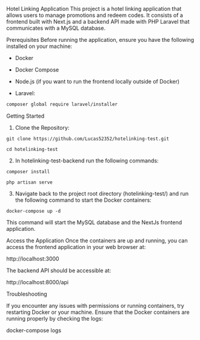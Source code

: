 Hotel Linking Application This project is a hotel linking application that allows users to manage promotions and redeem codes. It consists of a frontend built with Next.js and a backend API made with PHP Laravel that communicates with a MySQL database.

Prerequisites Before running the application, ensure you have the following installed on your machine:

 - Docker 

 - Docker Compose 

 - Node.js (if you want to run the frontend locally outside of Docker) 

 - Laravel:
```bash
composer global require laravel/installer
```


Getting Started

1. Clone the Repository:

```git clone https://github.com/Lucas52352/hotelinking-test.git```

```cd hotelinking-test```

2. In hotelinking-test-backend run the following commands:

```composer install```

```php artisan serve```

3. Navigate back to the project root directory (hotelinking-test/) and run the following command to start the Docker containers:

```docker-compose up -d```

This command will start the MySQL database and the NextJs frontend application.

Access the Application Once the containers are up and running, you can access the frontend application in your web browser at:

http://localhost:3000

The backend API should be accessible at:

http://localhost:8000/api

Troubleshooting

If you encounter any issues with permissions or running containers, try restarting Docker or your machine. Ensure that the Docker containers are running properly by checking the logs:

docker-compose logs
